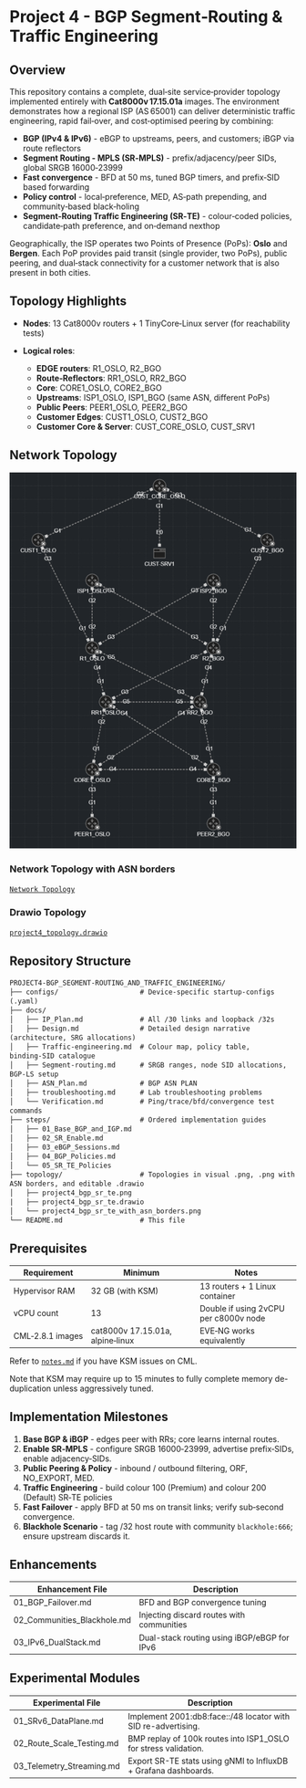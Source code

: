 # Project 4 - BGP Segment‑Routing & Traffic Engineering

## Overview

This repository contains a complete, dual‑site service‑provider topology implemented entirely with **Cat8000v 17.15.01a** images. The environment demonstrates how a regional ISP (AS 65001) can deliver deterministic traffic engineering, rapid fail‑over, and cost‑optimised peering by combining:

* **BGP (IPv4 & IPv6)** - eBGP to upstreams, peers, and customers; iBGP via route reflectors
* **Segment Routing - MPLS (SR‑MPLS)** - prefix/adjacency/peer SIDs, global SRGB 16000‑23999
* **Fast convergence** - BFD at 50 ms, tuned BGP timers, and prefix‑SID based forwarding
* **Policy control** - local‑preference, MED, AS‑path prepending, and community‑based black‑holing
* **Segment‑Routing Traffic Engineering (SR‑TE)** - colour‑coded policies, candidate‑path preference, and on‑demand nexthop

Geographically, the ISP operates two Points of Presence (PoPs): **Oslo** and **Bergen**. Each PoP provides paid transit (single provider, two PoPs), public peering, and dual‑stack connectivity for a customer network that is also present in both cities.

## Topology Highlights

* **Nodes**: 13 Cat8000v routers + 1 TinyCore‑Linux server (for reachability tests)
* **Logical roles**:

  * **EDGE routers**: R1_OSLO, R2_BGO
  * **Route‑Reflectors**: RR1_OSLO, RR2_BGO
  * **Core**: CORE1_OSLO, CORE2_BGO
  * **Upstreams**: ISP1_OSLO, ISP1_BGO (same ASN, different PoPs)
  * **Public Peers**: PEER1_OSLO, PEER2_BGO
  * **Customer Edges**: CUST1_OSLO, CUST2_BGO
  * **Customer Core & Server**: CUST_CORE_OSLO, CUST_SRV1

## Network Topology
![`Network Topology`](topology/project4_bgp_sr_te.png)

### Network Topology with ASN borders
[`Network Topology`](topology/project4_bgp_sr_te_with_asn_borders.png)

### Drawio Topology
[`project4_topology.drawio`](topology/project4_bgp_sr_te.drawio)  

## Repository Structure

```
PROJECT4-BGP_SEGMENT-ROUTING_AND_TRAFFIC_ENGINEERING/
├── configs/                    # Device‑specific startup‑configs (.yaml)
├── docs/
│   ├── IP_Plan.md              # All /30 links and loopback /32s
│   ├── Design.md               # Detailed design narrative (architecture, SRG allocations)
│   ├── Traffic-engineering.md  # Colour map, policy table, binding‑SID catalogue
│   ├── Segment-routing.md      # SRGB ranges, node SID allocations, BGP-LS setup
│   ├── ASN_Plan.md             # BGP ASN PLAN
│   ├── troubleshooting.md      # Lab troubleshooting problems
│   └── Verification.md         # Ping/trace/bfd/convergence test commands
├── steps/                      # Ordered implementation guides
│   ├── 01_Base_BGP_and_IGP.md
│   ├── 02_SR_Enable.md
│   ├── 03_eBGP_Sessions.md
│   ├── 04_BGP_Policies.md
│   └── 05_SR_TE_Policies
├── topology/                   # Topologies in visual .png, .png with ASN borders, and editable .drawio
│   ├── project4_bgp_sr_te.png
|   ├── project4_bgp_sr_te.drawio
│   └── project4_bgp_sr_te_with_asn_borders.png
└── README.md                   # This file
```

## Prerequisites

| Requirement      | Minimum                              | Notes                                  |
| ---------------- | ------------------------------------ | -------------------------------------- |
| Hypervisor RAM   | 32 GB (with KSM)                     | 13 routers + 1 Linux container         | 
| vCPU count       | 13                                   | Double if using 2vCPU per c8000v node  |
| CML‑2.8.1 images | cat8000v 17.15.01a, alpine‑linux     | EVE‑NG works equivalently              |

Refer to [`notes.md`](notes/notes.md) if you have KSM issues on CML.

Note that KSM may require up to 15 minutes to fully complete memory de-duplication unless aggressively tuned.

## Implementation Milestones

1. **Base BGP & iBGP** - edges peer with RRs; core learns internal routes.
2. **Enable SR‑MPLS** - configure SRGB 16000‑23999, advertise prefix‑SIDs, enable adjacency‑SIDs.
3. **Public Peering & Policy** - inbound / outbound filtering, ORF, NO_EXPORT, MED.
4. **Traffic Engineering** - build colour 100 (Premium) and colour 200 (Default) SR‑TE policies
5. **Fast Failover** - apply BFD at 50 ms on transit links; verify sub‑second convergence.
6. **Blackhole Scenario** - tag /32 host route with community `blackhole:666`; ensure upstream discards it.

## Enhancements

| Enhancement File            | Description                                        |
|-----------------------------|----------------------------------------------------|
| 01_BGP_Failover.md          | BFD and BGP convergence tuning                     |
| 02_Communities_Blackhole.md | Injecting discard routes with communities          |
| 03_IPv6_DualStack.md        | Dual-stack routing using iBGP/eBGP for IPv6        |

## Experimental Modules

| Experimental File          | Description                                                           |
|----------------------------|-----------------------------------------------------------------------|
| 01_SRv6_DataPlane.md       | Implement 2001:db8:face::/48 locator with SID re-advertising.         |
| 02_Route_Scale_Testing.md  | BMP replay of 100k routes into ISP1_OSLO for stress validation.       |
| 03_Telemetry_Streaming.md  | Export SR-TE stats using gNMI to InfluxDB + Grafana dashboards.       |
